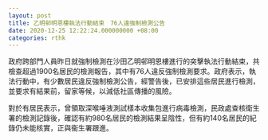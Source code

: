 ```yaml
---
layout: post
title: 乙明邨明恩樓執法行動結束　76人違強制檢測公告
date: 2020-12-25 12:22:24.000000000 +08:00
categories: rthk
---
```


政府跨部門人員昨日就強制檢測在沙田乙明邨明恩樓進行的突擊執法行動結束，共檢查超過1900名居民的檢測報告，其中有76人違反強制檢測要求。政府表示，執法行動中，有少數居民違反強制檢測公告，經警告後，已安排這些居民進行檢測，並要求有結果前，留家等候，以減低社區傳播的風險。

對於有居民表示，曾領取深喉唾液測試樣本收集包進行病毒檢測，民政處查核衛生署的檢測記錄後，確認有約980名居民的檢測結果呈陰性，但有約140名居民的紀錄仍未能核實，正與衞生署跟進。
